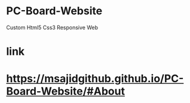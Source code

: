 # PC-Board-Website
Custom Html5 Css3 Responsive Web 
# link

# https://msajidgithub.github.io/PC-Board-Website/#About
